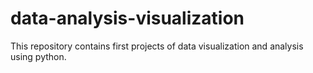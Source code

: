 # data-analysis-visualization

This repository contains first projects of data visualization and analysis using python.
